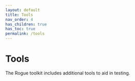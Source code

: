 ```yaml
---
layout: default
title: Tools
nav_order: 4
has_children: true
has_toc: true
permalink: /tools
---
```


# Tools

The Rogue toolkit includes additional tools to aid in testing.
